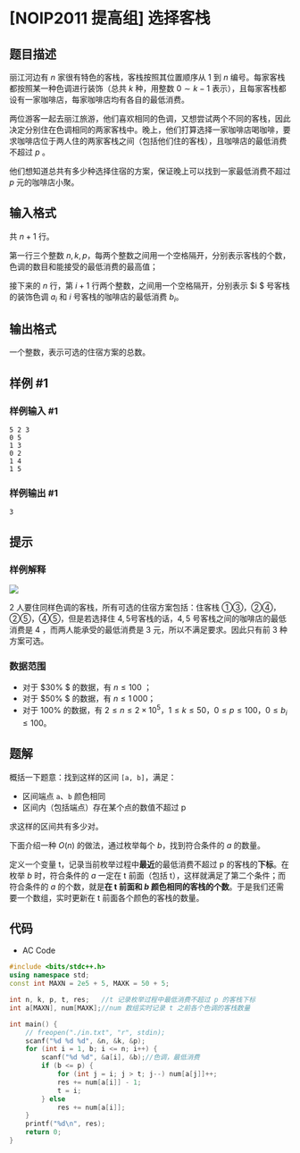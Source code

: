 # [NOIP2011 提高组] 选择客栈

## 题目描述

丽江河边有 $n$ 家很有特色的客栈，客栈按照其位置顺序从 $1$ 到 $n$ 编号。每家客栈都按照某一种色调进行装饰（总共 $k$ 种，用整数 $0 \sim k-1$ 表示），且每家客栈都设有一家咖啡店，每家咖啡店均有各自的最低消费。

两位游客一起去丽江旅游，他们喜欢相同的色调，又想尝试两个不同的客栈，因此决定分别住在色调相同的两家客栈中。晚上，他们打算选择一家咖啡店喝咖啡，要求咖啡店位于两人住的两家客栈之间（包括他们住的客栈），且咖啡店的最低消费不超过 $p$ 。

他们想知道总共有多少种选择住宿的方案，保证晚上可以找到一家最低消费不超过 $p$ 元的咖啡店小聚。

## 输入格式

共 $n+1$ 行。

第一行三个整数 $n, k, p$，每两个整数之间用一个空格隔开，分别表示客栈的个数，色调的数目和能接受的最低消费的最高值；

接下来的 $n$ 行，第 $i+1$ 行两个整数，之间用一个空格隔开，分别表示 $i $ 号客栈的装饰色调 $a_i$ 和 $i$ 号客栈的咖啡店的最低消费 $b_i$。

## 输出格式

一个整数，表示可选的住宿方案的总数。

## 样例 #1

### 样例输入 #1

```
5 2 3
0 5
1 3
0 2
1 4
1 5
```

### 样例输出 #1

```
3
```

## 提示

### 样例解释

![](https://cdn.luogu.com.cn/upload/pic/101.png)

2 人要住同样色调的客栈，所有可选的住宿方案包括：住客栈 ①③，②④，②⑤，④⑤，但是若选择住 $4,5$号客栈的话，$4,5$ 号客栈之间的咖啡店的最低消费是 $4$ ，而两人能承受的最低消费是 $3$ 元，所以不满足要求。因此只有前 $3$ 种方案可选。

### 数据范围

- 对于 $30\% $ 的数据，有 $n \leq 100$ ；
- 对于 $50\% $ 的数据，有 $n \leq 1\,000$；
- 对于 $100\%$ 的数据，有 $2 \leq n \leq 2 \times 10^5$，$1 \leq k
 \leq 50$，$0 \leq p \leq 100$，$0 \leq b_i \leq 100$。

## 题解

概括一下题意：找到这样的区间 `[a, b]`，满足：

- 区间端点 `a`、`b` 颜色相同
- 区间内（包括端点）存在某个点的数值不超过 p

求这样的区间共有多少对。

下面介绍一种 $O(n)$ 的做法，通过枚举每个 $b$，找到符合条件的 $a$ 的数量。

定义一个变量 t，记录当前枚举过程中**最近**的最低消费不超过 p 的客栈的**下标**。在枚举 $b$ 时，符合条件的 $a$ 一定在 t 前面（包括 t），这样就满足了第二个条件；而符合条件的 $a$ 的个数，就是**在 t 前面和 $b$ 颜色相同的客栈的个数**。于是我们还需要一个数组，实时更新在 t 前面各个颜色的客栈的数量。

## 代码

- AC Code

```c++
#include <bits/stdc++.h>
using namespace std;
const int MAXN = 2e5 + 5, MAXK = 50 + 5;

int n, k, p, t, res;   //t 记录枚举过程中最低消费不超过 p 的客栈下标
int a[MAXN], num[MAXK];//num 数组实时记录 t 之前各个色调的客栈数量

int main() {
    // freopen("./in.txt", "r", stdin);
    scanf("%d %d %d", &n, &k, &p);
    for (int i = 1, b; i <= n; i++) {
        scanf("%d %d", &a[i], &b);//色调，最低消费
        if (b <= p) {
            for (int j = i; j > t; j--) num[a[j]]++;
            res += num[a[i]] - 1;
            t = i;
        } else
            res += num[a[i]];
    }
    printf("%d\n", res);
    return 0;
}
```
